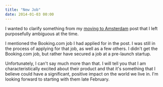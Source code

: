 ```yaml
---
title: "New Job"
date: 2014-01-03 00:00
---
```


I wanted to clarify something from my [moving to Amsterdam](https://ashfurrow.com/blog/moving-to-amsterdam) post that I left purposefully ambiguous at the time.

I mentioned the Booking.com job I had applied for in the post. I was still in the process of applying for that job, as well as a few others. I didn't get the Booking.com job, but rather have secured a job at a pre-launch startup.

Unfortunately, I can't say much more than that. I will tell you that I am characteristically excited about their product and that it's something that I believe could have a significant, positive impact on the world we live in. I'm looking forward to starting with them late February.

<!-- more -->
